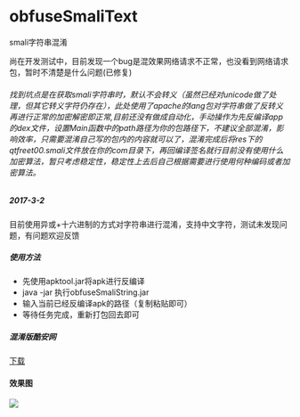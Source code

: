 # obfuseSmaliText
smali字符串混淆

尚在开发测试中，目前发现一个bug是混效果网络请求不正常，也没看到网络请求包，暂时不清楚是什么问题(已修复)

###### 找到坑点是在获取smali字符串时，默认不会转义（虽然已经对unicode做了处理，但其它转义字符仍存在），此处使用了apache的lang包对字符串做了反转义再进行正常的加密解密即正常,目前还没有做成自动化，手动操作为先反编译app的dex文件，设置Main函数中的path路径为你的包路径下，不建议全部混淆，影响效率，只需要混淆自己写的包内的内容就可以了，混淆完成后将res下的qtfreet00.smali文件放在你的com目录下，再回编译签名就行目前没有使用什么加密算法，暂只考虑稳定性，稳定性上去后自己根据需要进行使用何种编码或者加密算法。

##### 2017-3-2
目前使用异或+十六进制的方式对字符串进行混淆，支持中文字符，测试未发现问题，有问题欢迎反馈

##### 使用方法
* 先使用apktool.jar将apk进行反编译
* java -jar 执行obfuseSmaliString.jar
* 输入当前已经反编译apk的路径（复制粘贴即可）
* 等待任务完成，重新打包回去即可
 
##### 混淆版酷安网
[下载](https://qtfreet.cn/com.coolapk.market_7_Mod.apk)

#### 效果图
![](http://p1.bpimg.com/567571/90927a8fd19786b1.png)

